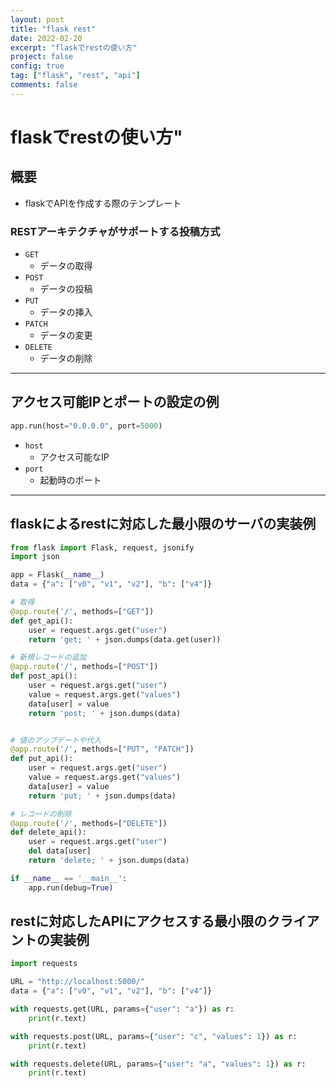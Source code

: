 ```yaml
---
layout: post
title: "flask rest"
date: 2022-02-20
excerpt: "flaskでrestの使い方"
project: false
config: true
tag: ["flask", "rest", "api"]
comments: false
---
```


# flaskでrestの使い方"

## 概要
 - flaskでAPIを作成する際のテンプレート

### RESTアーキテクチャがサポートする投稿方式
 - `GET`
   - データの取得
 - `POST`
   - データの投稿
 - `PUT`
   - データの挿入
 - `PATCH`
   - データの変更
 - `DELETE`
   - データの削除 

---

## アクセス可能IPとポートの設定の例

```python
app.run(host="0.0.0.0", port=5000)
```
 - `host`
   - アクセス可能なIP
 - `port`
   - 起動時のポート 

---

## flaskによるrestに対応した最小限のサーバの実装例

```python
from flask import Flask, request, jsonify
import json

app = Flask(__name__)
data = {"a": ["v0", "v1", "v2"], "b": ["v4"]}

# 取得
@app.route('/', methods=["GET"])
def get_api():
    user = request.args.get("user")
    return 'get; ' + json.dumps(data.get(user))

# 新規レコードの追加
@app.route('/', methods=["POST"])
def post_api():
    user = request.args.get("user")
    value = request.args.get("values")
    data[user] = value
    return 'post; ' + json.dumps(data)


# 値のアップデートや代入
@app.route('/', methods=["PUT", "PATCH"])
def put_api():
    user = request.args.get("user")
    value = request.args.get("values")
    data[user] = value
    return 'put; ' + json.dumps(data)

# レコードの削除
@app.route('/', methods=["DELETE"])
def delete_api():
    user = request.args.get("user")
    del data[user]
    return 'delete; ' + json.dumps(data)

if __name__ == '__main__':
    app.run(debug=True)
```

## restに対応したAPIにアクセスする最小限のクライアントの実装例

```python
import requests

URL = "http://localhost:5000/"
data = {"a": ["v0", "v1", "v2"], "b": ["v4"]}

with requests.get(URL, params={"user": "a"}) as r:
    print(r.text)

with requests.post(URL, params={"user": "c", "values": 1}) as r:
    print(r.text)

with requests.delete(URL, params={"user": "a", "values": 1}) as r:
    print(r.text)
```
